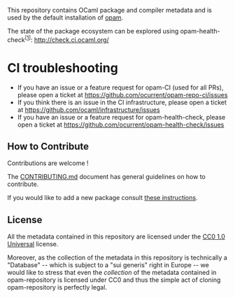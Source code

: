 This repository contains OCaml package and compiler metadata and is
used by the default installation of [opam](https://opam.ocaml.org/).

The state of the package ecosystem can be explored using opam-health-check<sup>[[1]]</sup>: http://check.ci.ocaml.org/

# CI troubleshooting

* If you have an issue or a feature request for opam-CI (used for all PRs), please open a ticket at https://github.com/ocurrent/opam-repo-ci/issues
* If you think there is an issue in the CI infrastructure, please open a ticket at https://github.com/ocaml/infrastructure/issues
* If you have an issue or a feature request for opam-health-check, please open a ticket at https://github.com/ocurrent/opam-health-check/issues

## How to Contribute

Contributions are welcome !

The [CONTRIBUTING.md](CONTRIBUTING.md) document has general guidelines
on how to contribute.

If you would like to add a new package consult
[these instructions](https://opam.ocaml.org/doc/Packaging.html#Publishing).

## License

All the metadata contained in this repository are licensed under the
[CC0 1.0 Universal](http://creativecommons.org/publicdomain/zero/1.0/)
license.

Moreover, as the collection of the metadata in this repository is
technically a "Database" -- which is subject to a "sui generis" right
in Europe -- we would like to stress that even the *collection* of
the metadata contained in opam-repository is licensed under CC0 and
thus the simple act of cloning opam-repository is perfectly legal.

[1]: https://github.com/ocurrent/opam-health-check
